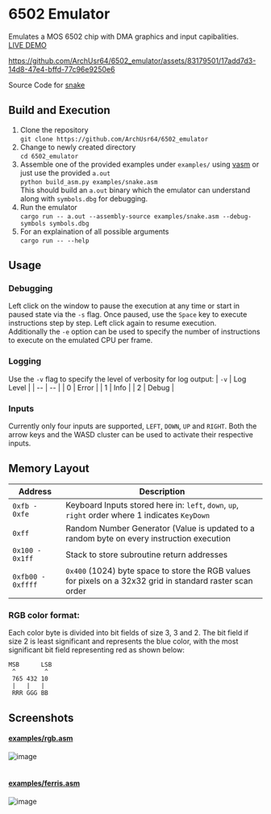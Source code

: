 # 6502 Emulator

Emulates a MOS 6502 chip with DMA graphics and input capibalities.  
[LIVE DEMO](https://archusr64.github.io/6502_emulator/)

https://github.com/ArchUsr64/6502_emulator/assets/83179501/17add7d3-14d8-47e4-bffd-77c96e9250e6  

Source Code for [snake](examples/snake.asm)

## Build and Execution
1. Clone the repository  
   `git clone https://github.com/ArchUsr64/6502_emulator`
2. Change to newly created directory  
   `cd 6502_emulator`
4. Assemble one of the provided examples under `examples/` using [vasm](http://www.compilers.de/vasm.html) or just use the provided `a.out`  
   `python build_asm.py examples/snake.asm`  
   This should build an `a.out` binary which the emulator can understand along with `symbols.dbg` for debugging.
5. Run the emulator  
   `cargo run -- a.out --assembly-source examples/snake.asm --debug-symbols symbols.dbg`
6. For an explaination of all possible arguments  
   `cargo run -- --help`

## Usage
### Debugging
Left click on the window to pause the execution at any time or start in paused state via the `-s` flag. Once paused, use the `Space` key to execute instructions step by step. Left click again to resume execution.  
Additionally the `-e` option can be used to specify the number of instructions to execute on the emulated CPU per frame.
### Logging
Use the `-v` flag to specify the level of verbosity for log output:
| `-v` | Log Level |
| -- | -- |
| 0 | Error |
| 1 | Info |
| 2 | Debug |
### Inputs
Currently only four inputs are supported, `LEFT`, `DOWN`, `UP` and `RIGHT`. Both the arrow keys and the WASD cluster can be used to activate their respective inputs.

## Memory Layout  
| Address | Description |
| -- | -- |
| `0xfb - 0xfe` | Keyboard Inputs stored here in: `left`, `down`, `up`, `right` order where 1 indicates `KeyDown` |
| `0xff` | Random Number Generator (Value is updated to a random byte on every instruction execution |
| `0x100 - 0x1ff` | Stack to store subroutine return addresses |
| `0xfb00 - 0xffff` | `0x400` (1024) byte space to store the RGB values for pixels on a 32x32 grid in standard raster scan order | 

### RGB color format:
Each color byte is divided into bit fields of size 3, 3 and 2. The bit field if size 2 is least significant and represents the blue color, with the most significant bit field representing red as shown below:
```
MSB      LSB
 ^        ^
 765 432 10
 |   |   |
 RRR GGG BB
```

## Screenshots
#### [examples/rgb.asm](examples/rgb.asm)  
![image](https://github.com/ArchUsr64/6502_emulator/assets/83179501/9a6a5d93-d806-431a-af00-5bded1c93793)  
<br>
#### [examples/ferris.asm](examples/ferris.asm)  
![image](https://github.com/ArchUsr64/6502_emulator/assets/83179501/8fcb2804-92d0-43a3-abd1-ef00b96d773d)
